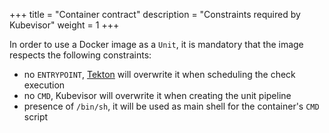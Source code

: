 +++
title = "Container contract"
description = "Constraints required by Kubevisor"
weight = 1
+++

In order to use a Docker image as a `Unit`, it is mandatory that the image respects the following constraints:

 - no `ENTRYPOINT`, [Tekton](https://tekton.dev) will overwrite it when scheduling the check execution
 - no `CMD`, Kubevisor will overwrite it when creating the unit pipeline
 - presence of `/bin/sh`, it will be used as main shell for the container's `CMD` script
